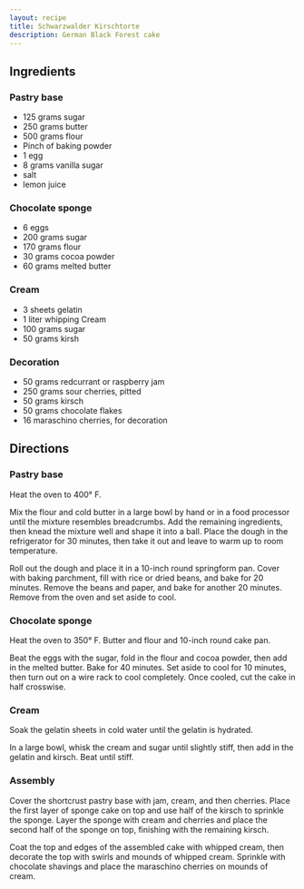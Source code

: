```yaml
---
layout: recipe
title: Schwarzwalder Kirschtorte
description: German Black Forest cake
---
```


## Ingredients

### Pastry base

* 125 grams sugar
* 250 grams butter
* 500 grams flour
* Pinch of baking powder
* 1 egg
* 8 grams vanilla sugar
* salt
* lemon juice

### Chocolate sponge

* 6 eggs
* 200 grams sugar
* 170 grams flour
* 30 grams cocoa powder
* 60 grams melted butter

### Cream

* 3 sheets gelatin
* 1 liter whipping Cream
* 100 grams sugar
* 50 grams kirsh

### Decoration

* 50 grams redcurrant or raspberry jam
* 250 grams sour cherries, pitted
* 50 grams kirsch
* 50 grams chocolate flakes
* 16 maraschino cherries, for decoration

## Directions

### Pastry base

Heat the oven to 400° F.

Mix the flour and cold butter in a large bowl by hand or in a food processor until the mixture resembles breadcrumbs. Add the remaining ingredients, then knead the mixture well and shape it into a ball. Place the dough in the refrigerator for 30 minutes, then take it out and leave to warm up to room temperature.

Roll out the dough and place it in a 10-inch round springform pan. Cover with baking parchment, fill with rice or dried beans, and bake for 20 minutes. Remove the beans and paper, and bake for another 20 minutes. Remove from the oven and set aside to cool.

### Chocolate sponge

Heat the oven to 350° F. Butter and flour and 10-inch round cake pan.

Beat the eggs with the sugar, fold in the flour and cocoa powder, then add in the melted butter. Bake for 40 minutes. Set aside to cool for 10 minutes, then turn out on a wire rack to cool completely. Once cooled, cut the cake in half crosswise.

### Cream

Soak the gelatin sheets in cold water until the gelatin is hydrated.

In a large bowl, whisk the cream and sugar until slightly stiff, then add in the gelatin and kirsch. Beat until stiff.

### Assembly

Cover the shortcrust pastry base with jam, cream, and then cherries. Place the first layer of sponge cake on top and use half of the kirsch to sprinkle the sponge. Layer the sponge with cream and cherries and place the second half of the sponge on top, finishing with the remaining kirsch.

Coat the top and edges of the assembled cake with whipped cream, then decorate the top with swirls and mounds of whipped cream. Sprinkle with chocolate shavings and place the maraschino cherries on mounds of cream.
